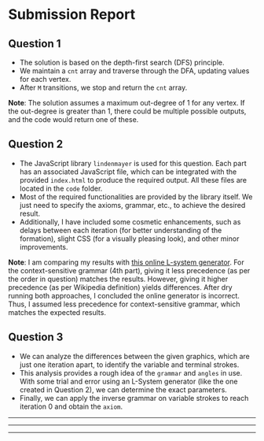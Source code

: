 # Submission Report

## Question 1
- The solution is based on the depth-first search (DFS) principle.
- We maintain a `cnt` array and traverse through the DFA, updating values for each vertex.
- After `M` transitions, we stop and return the `cnt` array.

**Note**: The solution assumes a maximum out-degree of 1 for any vertex. If the out-degree is greater than 1, there could be multiple possible outputs, and the code would return one of these.

## Question 2
- The JavaScript library `lindenmayer` is used for this question. Each part has an associated JavaScript file, which can be integrated with the provided `index.html` to produce the required output. All these files are located in the `code` folder.
- Most of the required functionalities are provided by the library itself. We just need to specify the axioms, grammar, etc., to achieve the desired result.
- Additionally, I have included some cosmetic enhancements, such as delays between each iteration (for better understanding of the formation), slight CSS (for a visually pleasing look), and other minor improvements.

**Note**: I am comparing my results with [this online L-system generator](http://piratefsh.github.io/p5js-art/public/lsystems/). For the context-sensitive grammar (4th part), giving it less precedence (as per the order in question) matches the results. However, giving it higher precedence (as per Wikipedia definition) yields differences. After dry running both approaches, I concluded the online generator is incorrect. Thus, I assumed less precedence for context-sensitive grammar, which matches the expected results.

## Question 3
- We can analyze the differences between the given graphics, which are just one iteration apart, to identify the variable and terminal strokes.
- This analysis provides a rough idea of the `grammar` and `angles` in use. With some trial and error using an L-System generator (like the one created in Question 2), we can determine the exact parameters.
- Finally, we can apply the inverse grammar on variable strokes to reach iteration 0 and obtain the `axiom`.

---

---

---
